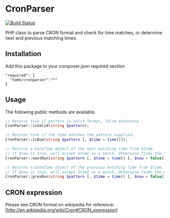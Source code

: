 CronParser
==========
[![Build Status](https://travis-ci.org/TomK/CronParser.svg?branch=master)](https://travis-ci.org/TomK/CronParser)

PHP class to parse CRON format and check for time matches, or determine next and previous matching times.

Installation
------------

Add this package to your composer.json required section

```
"required": {
  "tomk/cronparser":"*"
}
```

Usage
-----

The following public methods are available.

```php
// Returns true if pattern is valid format, false otherwise
CronParser::isValid(string $pattern);

// Returns true if the time matches the pattern supplied.
CronParser::isDue(string $pattern [, $time = time()]);

// Returns a DateTime object of the next matching time from $time.
// If $now is true, will accept $time as a match. Otherwise finds the next match in the future.
CronParser::nextRun(string $pattern [, $time = time() [, $now = false]]);

// Returns a DateTime object of the previous matching time from $time.
// If $now is true, will accept $time as a match. Otherwise finds the next match in the past.
CronParser::prevRun(string $pattern [, $time = time() [, $now = false]]);
```

CRON expression
---------------

Please see CRON format on wikipedia for reference: [http://en.wikipedia.org/wiki/Cron#CRON_expression]
